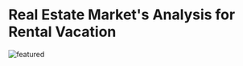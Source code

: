 # Real Estate Market's Analysis for Rental Vacation

![featured](https://github.com/pabloelt/real-estate-market-analysis-rental-vacation//tree/main/Datos/Imagenes/featured.jpg)
